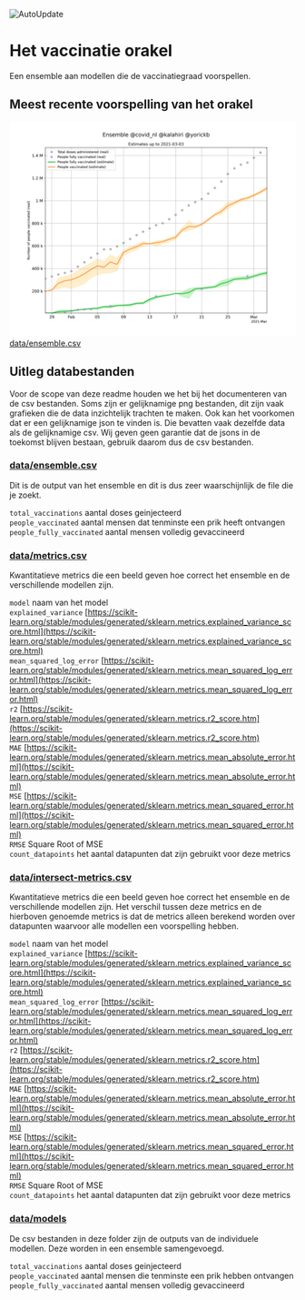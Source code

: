 ![AutoUpdate](https://github.com/Sikerdebaard/vaccinatie-orakel/workflows/AutoUpdate/badge.svg)

# Het vaccinatie orakel
Een ensemble aan modellen die de vaccinatiegraad voorspellen.

## Meest recente voorspelling van het orakel
![data/ensemble.png](data/ensemble.png)
[data/ensemble.csv]()

## Uitleg databestanden
Voor de scope van deze readme houden we het bij het documenteren van de csv bestanden. Soms zijn er gelijknamige png bestanden, dit zijn vaak grafieken die de data inzichtelijk trachten te maken. Ook kan het voorkomen dat er een gelijknamige json te vinden is. Die bevatten vaak dezelfde data als de gelijknamige csv. Wij geven geen garantie dat de jsons in de toekomst blijven bestaan, gebruik daarom dus de csv bestanden.

### [data/ensemble.csv](data/ensemble.csv)
Dit is de output van het ensemble en dit is dus zeer waarschijnlijk de file die je zoekt.  

`total_vaccinations` aantal doses geinjecteerd  
`people_vaccinated` aantal mensen dat tenminste een prik heeft ontvangen  
`people_fully_vaccinated` aantal mensen volledig gevaccineerd  

### [data/metrics.csv](data/metrics.csv)
Kwantitatieve metrics die een beeld geven hoe correct het ensemble en de verschillende modellen zijn.  

`model` naam van het model  
`explained_variance` [https://scikit-learn.org/stable/modules/generated/sklearn.metrics.explained_variance_score.html](https://scikit-learn.org/stable/modules/generated/sklearn.metrics.explained_variance_score.html)  
`mean_squared_log_error` [https://scikit-learn.org/stable/modules/generated/sklearn.metrics.mean_squared_log_error.html](https://scikit-learn.org/stable/modules/generated/sklearn.metrics.mean_squared_log_error.html)  
`r2` [https://scikit-learn.org/stable/modules/generated/sklearn.metrics.r2_score.htm](https://scikit-learn.org/stable/modules/generated/sklearn.metrics.r2_score.htm)  
`MAE` [https://scikit-learn.org/stable/modules/generated/sklearn.metrics.mean_absolute_error.html](https://scikit-learn.org/stable/modules/generated/sklearn.metrics.mean_absolute_error.html)  
`MSE` [https://scikit-learn.org/stable/modules/generated/sklearn.metrics.mean_squared_error.html](https://scikit-learn.org/stable/modules/generated/sklearn.metrics.mean_squared_error.html)  
`RMSE` Square Root of MSE  
`count_datapoints` het aantal datapunten dat zijn gebruikt voor deze metrics  

### [data/intersect-metrics.csv](data/intersect-metrics.csv)
Kwantitatieve metrics die een beeld geven hoe correct het ensemble en de verschillende modellen zijn. Het verschil tussen deze metrics en de hierboven genoemde metrics is dat de metrics alleen berekend worden over datapunten waarvoor alle modellen een voorspelling hebben.

`model` naam van het model  
`explained_variance` [https://scikit-learn.org/stable/modules/generated/sklearn.metrics.explained_variance_score.html](https://scikit-learn.org/stable/modules/generated/sklearn.metrics.explained_variance_score.html)  
`mean_squared_log_error` [https://scikit-learn.org/stable/modules/generated/sklearn.metrics.mean_squared_log_error.html](https://scikit-learn.org/stable/modules/generated/sklearn.metrics.mean_squared_log_error.html)  
`r2` [https://scikit-learn.org/stable/modules/generated/sklearn.metrics.r2_score.htm](https://scikit-learn.org/stable/modules/generated/sklearn.metrics.r2_score.htm)  
`MAE` [https://scikit-learn.org/stable/modules/generated/sklearn.metrics.mean_absolute_error.html](https://scikit-learn.org/stable/modules/generated/sklearn.metrics.mean_absolute_error.html)  
`MSE` [https://scikit-learn.org/stable/modules/generated/sklearn.metrics.mean_squared_error.html](https://scikit-learn.org/stable/modules/generated/sklearn.metrics.mean_squared_error.html)  
`RMSE` Square Root of MSE  
`count_datapoints` het aantal datapunten dat zijn gebruikt voor deze metrics  

### [data/models](data/models)
De csv bestanden in deze folder zijn de outputs van de individuele modellen. Deze worden in een ensemble samengevoegd.  

`total_vaccinations` aantal doses geinjecteerd  
`people_vaccinated` aantal mensen die tenminste een prik hebben ontvangen  
`people_fully_vaccinated` aantal mensen volledig gevaccineerd  
